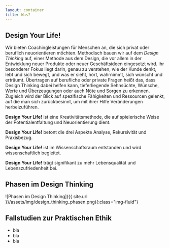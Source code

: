 ```yaml
---
layout: container
title: Was?
---
```


## **Design Your Life!**

Wir bieten Coachingleistungen für Menschen an, die sich privat oder beruflich neuorientieren möchten. Methodisch bauen wir auf dem *Design Thinking* auf, einer Methode aus dem Design, die vor allem in der Entwicklung neuer Produkte oder neuer Geschäftsideen eingesetzt wird. Ihr besonderer Fokus liegt darin, genau zu verstehen, wie der Kunde denkt, lebt und sich bewegt, und was er sieht, hört, wahrnimmt, sich wünscht und erträumt. Übertragen auf berufliche oder private Fragen heißt das, dass Design Thinking dabei helfen kann, tieferliegende Sehnsüchte, Wünsche, Werte und Überzeugungen oder auch Nöte und Sorgen zu erkennen. Zugleich wird der Blick auf spezifische Fähigkeiten und Ressourcen gelenkt, auf die man sich zurückbesinnt, um mit ihrer Hilfe Veränderungen herbeizuführen.

**Design Your Life!** ist eine Kreativitätsmethode, die auf spielerische Weise der Potentialentfaltung und Neuorientierung dient.

**Design Your Life!** betont die drei Aspekte Analyse, Rekursivität und Praxisbezug.

**Design Your Life!** ist im Wissenschaftsraum entstanden und wird wissenschaftlich begleitet.

**Design Your Life!** trägt signifikant zu mehr Lebensqualität und Lebenszufriedenheit bei.

## Phasen im Design Thinking

![Phasen im Design Thinking]({{ site.url }}/assets/img/design_thinking_phasen.png){:class="img-fluid"}  

## Fallstudien zur Praktischen Ethik

* bla
* bla
* bla
